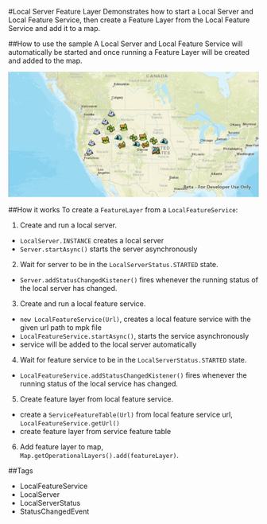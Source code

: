 #Local Server Feature Layer
Demonstrates how to start a Local Server and Local Feature Service, then create a Feature Layer from the Local Feature Service and add it to a map. 

##How to use the sample
A Local Server and Local Feature Service will automatically be started and once running a Feature Layer will be created and added to the map. 
  
![](LocalServerFeatureLayer.PNG)
  

##How it works
To create a `FeatureLayer` from a `LocalFeatureService`:

1. Create and run a local server.
  - `LocalServer.INSTANCE` creates a local server
  - `Server.startAsync()` starts the server asynchronously
2. Wait for server to be in the  `LocalServerStatus.STARTED` state.
  - `Server.addStatusChangedKistener()` fires whenever the running status of the local server has changed.
3. Create and run a local feature service.
  - `new LocalFeatureService(Url)`, creates a local feature service with the given url path to mpk file
  - `LocalFeatureService.startAsync()`, starts the service asynchronously
  - service will be added to the local server automatically
4. Wait for feature service to be in the  `LocalServerStatus.STARTED` state.
  - `LocalFeatureService.addStatusChangedKistener()` fires whenever the running status of the local service has changed.
5. Create feature layer from local feature service.
  - create a `ServiceFeatureTable(Url)` from local feature service url, `LocalFeatureService.getUrl()`
  - create feature layer from service feature table
6. Add feature layer to map, `Map.getOperationalLayers().add(featureLayer)`.

##Tags
- LocalFeatureService
- LocalServer
- LocalServerStatus
- StatusChangedEvent
